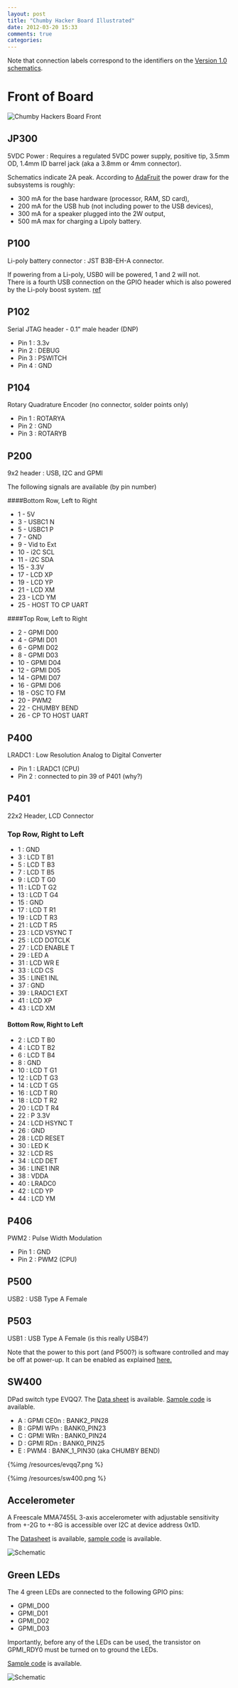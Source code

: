 ```yaml
---
layout: post
title: "Chumby Hacker Board Illustrated"
date: 2012-03-20 15:33
comments: true
categories:
---
```


Note that connection labels correspond to the identifiers on the [Version 1.0 schematics](http://files.chumby.com/hackerboard/falconwing_oem3.pdf).

Front of Board
==============

![Chumby Hackers Board Front](/resources/chumbyhackerboardfront.jpg)

JP300
-----
5VDC Power : Requires a regulated 5VDC power supply, positive tip, 
3.5mm OD, 1.4mm ID barrel jack (aka a 3.8mm or 4mm connector).

Schematics indicate 2A peak.  According to [AdaFruit](http://wiki.ladyada.net/chumbyhackerboard/power) the power draw for the subsystems is roughly:

 - 300 mA for the base hardware (processor, RAM, SD card),
 - 200 mA for the USB hub (not including power to the USB devices),
 - 300 mA for a speaker plugged into the 2W output,
 - 500 mA max for charging a Lipoly battery.

P100
----
Li-poly battery connector : JST B3B-EH-A connector.  

If powering from a Li-poly, USB0 will be powered, 1 and 2 will not.  
There is a fourth USB connection on the GPIO header which is
also powered by the Li-poly boost system. 
[ref](http://wiki.ladyada.net/chumbyhackerboard/power#lithium_battery)

P102
----
Serial JTAG header - 0.1" male header (DNP)

 - Pin 1 : 3.3v
 - Pin 2 : DEBUG
 - Pin 3 : PSWITCH
 - Pin 4 : GND

P104
----
Rotary Quadrature Encoder (no connector, solder points only)

 - Pin 1 : ROTARYA
 - Pin 2 : GND
 - Pin 3 : ROTARYB

P200
----
9x2 header : USB, I2C and GPMI

The following signals are available (by pin number)

####Bottom Row, Left to Right

 - 1 - 5V
 - 3 - USBC1 N
 - 5 - USBC1 P
 - 7 - GND
 - 9 - Vid to Ext
 - 10 - i2C SCL
 - 11 - i2C SDA
 - 15 - 3.3V
 - 17 - LCD XP
 - 19 - LCD YP
 - 21 - LCD XM
 - 23 - LCD YM
 - 25 - HOST TO CP UART

####Top Row, Left to Right

 - 2 - GPMI D00
 - 4 - GPMI D01
 - 6 - GPMI D02
 - 8 - GPMI D03
 - 10 - GPMI D04
 - 12 - GPMI D05
 - 14 - GPMI D07
 - 16 - GPMI D06
 - 18 - OSC TO FM
 - 20 - PWM2
 - 22 - CHUMBY BEND
 - 26 - CP TO HOST UART

P400
----
LRADC1 : Low Resolution Analog to Digital Converter

 - Pin 1 : LRADC1 (CPU)
 - Pin 2 : connected to pin 39 of P401 (why?)

P401
----
22x2 Header, LCD Connector

### Top Row, Right to Left

 - 1 : GND
 - 3 : LCD T B1
 - 5 : LCD T B3
 - 7 : LCD T B5
 - 9 : LCD T G0
 - 11 : LCD T G2
 - 13 : LCD T G4
 - 15 : GND
 - 17 : LCD T R1
 - 19 : LCD T R3
 - 21 : LCD T R5
 - 23 : LCD VSYNC T
 - 25 : LCD DOTCLK
 - 27 : LCD ENABLE T
 - 29 : LED A
 - 31 : LCD WR E
 - 33 : LCD CS
 - 35 : LINE1 INL
 - 37 : GND
 - 39 : LRADC1 EXT
 - 41 : LCD XP
 - 43 : LCD XM

#### Bottom Row, Right to Left

 - 2 : LCD T B0
 - 4 : LCD T B2
 - 6 : LCD T B4
 - 8 : GND
 - 10 : LCD T G1
 - 12 : LCD T G3
 - 14 : LCD T G5
 - 16 : LCD T R0
 - 18 : LCD T R2
 - 20 : LCD T R4
 - 22 : P 3.3V
 - 24 : LCD HSYNC T
 - 26 : GND
 - 28 : LCD RESET
 - 30 : LED K
 - 32 : LCD RS
 - 34 : LCD DET
 - 36 : LINE1 INR
 - 38 : VDDA
 - 40 : LRADC0
 - 42 : LCD YP
 - 44 : LCD YM

P406
----
PWM2 : Pulse Width Modulation

 - Pin 1 : GND
 - Pin 2 : PWM2 (CPU)
 
P500
----
USB2 : USB Type A Female

P503
----
USB1 : USB Type A Female (is this really USB4?) 

Note that the power to this port (and P500?) is software controlled and may be off at power-up.  It can be enabled as explained [here.](http://forum.chumby.com/viewtopic.php?pid=36906#p36906)


SW400
-----

DPad switch type EVQQ7.
The [Data sheet](/resources/ATR0000CE9.pdf) is available.
[Sample code](https://github.com/clearwater/chumby-sampler/tree/master/dpad) is available.

 - A : GPMI CE0n : BANK2_PIN28
 - B : GPMI WPn : BANK0_PIN23
 - C : GPMI WRn : BANK0_PIN24
 - D : GPMI RDn : BANK0_PIN25
 - E : PWM4 : BANK_1_PIN30 (aka CHUMBY BEND)

{%img /resources/evqq7.png %}

{%img /resources/sw400.png %}

Accelerometer
-------------
A Freescale MMA7455L 3-axis accelerometer
with adjustable sensitivity from +-2G to +-8G is accessible over I2C
at device address 0x1D.

The [Datasheet](/resources/MMA7455L.pdf) is available, [sample code](https://github.com/clearwater/chumby-sampler/tree/master/accel) is available.

![Schematic](https://github.com/clearwater/chumby-sampler/raw/master/images/accel-schematics.png)

Green LEDs
----------
The 4 green LEDs are connected to the following GPIO pins:

 - GPMI_D00
 - GPMI_D01
 - GPMI_D02
 - GPMI_D03

Importantly, before any of the LEDs can be used, the transistor on GPMI_RDY0 must be turned on to 
ground the LEDs.

[Sample code](https://github.com/clearwater/chumby-sampler/tree/master/leds) is available.

![Schematic](https://github.com/clearwater/chumby-sampler/raw/master/images/led-schematics.png)
